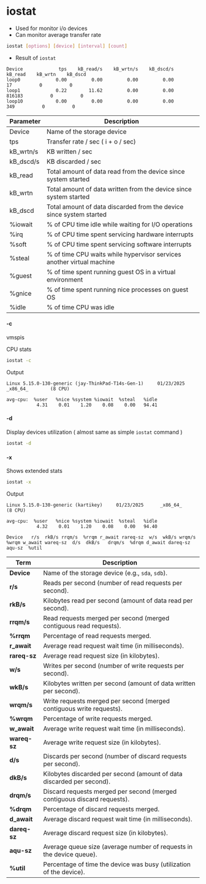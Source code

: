 # iostat

- Used for monitor i/o devices
- Can monitor average transfer rate 

```bash
iostat [options] [device] [interval] [count]
```

- Result of `iostat`
```
Device             tps    kB_read/s    kB_wrtn/s    kB_dscd/s    kB_read    kB_wrtn    kB_dscd
loop0             0.00         0.00         0.00         0.00         17          0          0
loop1             0.22        11.62         0.00         0.00     816183          0          0
loop10            0.00         0.00         0.00         0.00        349          0          0
```
| Parameter                            | Description                                                                                         |
|--------------------------------------|-----------------------------------------------------------------------------------------------------|
| Device                               | Name of the storage device                                                                          |
| tps                                  | Transfer rate / sec ( i + o / sec)                                                                  |
| kB_wrtn/s                            | KB written / sec                                                                                    |
| kB_dscd/s                            | KB discarded / sec                                                                                  |
| kB_read                              | Total amount of data read from the device since system started                                      |
| kB_wrtn                              | Total amount of data written from the device since system started                                   |
| kB_dscd                              | Total amount of data discarded from the device since system started                                 |
| %iowait                              | % of CPU time idle while waiting for I/O operations                                                 |
| %irq                                 | % of CPU time spent servicing hardware interrupts                                                   |
| %soft                                | % of CPU time spent servicing software interrupts                                                   |
| %steal                               | % of time CPU waits while hypervisor services another virtual machine                               |
| %guest                               | % of time spent running guest OS in a virtual environment                                           |
| %gnice                               | % of time spent running nice processes on guest OS                                                  |
| %idle                                | % of time CPU was idle                                                                              |



#### -c  

vmspis

CPU stats

```bash
iostat -c
```

Output
```
Linux 5.15.0-130-generic (jay-ThinkPad-T14s-Gen-1)     01/23/2025      _x86_64_        (8 CPU)

avg-cpu:  %user   %nice %system %iowait  %steal   %idle
           4.31    0.01    1.20    0.08    0.00   94.41

```

#### -d

Display devices utilization ( almost same as simple `iostat` command )

```bash
iostat -d
```

#### -x 

Shows extended stats

```bash
iostat -x
```

Output
```
Linux 5.15.0-130-generic (kartikey)     01/23/2025      _x86_64_        (8 CPU)

avg-cpu:  %user   %nice %system %iowait  %steal   %idle
           4.32    0.01    1.20    0.08    0.00   94.40

Device   r/s  rkB/s rrqm/s  %rrqm r_await rareq-sz  w/s  wkB/s wrqm/s  %wrqm w_await wareq-sz  d/s  dkB/s   drqm/s  %drqm d_await dareq-sz  aqu-sz  %util

```

| **Term**       | **Description**                                                                 |
|----------------|---------------------------------------------------------------------------------|
| **Device**     | Name of the storage device (e.g., `sda`, `sdb`).                               |
| **r/s**        | Reads per second (number of read requests per second).                         |
| **rkB/s**      | Kilobytes read per second (amount of data read per second).                    |
| **rrqm/s**     | Read requests merged per second (merged contiguous read requests).             |
| **%rrqm**      | Percentage of read requests merged.                                            |
| **r_await**    | Average read request wait time (in milliseconds).                              |
| **rareq-sz**   | Average read request size (in kilobytes).                                      |
| **w/s**        | Writes per second (number of write requests per second).                       |
| **wkB/s**      | Kilobytes written per second (amount of data written per second).              |
| **wrqm/s**     | Write requests merged per second (merged contiguous write requests).           |
| **%wrqm**      | Percentage of write requests merged.                                           |
| **w_await**    | Average write request wait time (in milliseconds).                             |
| **wareq-sz**   | Average write request size (in kilobytes).                                     |
| **d/s**        | Discards per second (number of discard requests per second).                   |
| **dkB/s**      | Kilobytes discarded per second (amount of data discarded per second).          |
| **drqm/s**     | Discard requests merged per second (merged contiguous discard requests).       |
| **%drqm**      | Percentage of discard requests merged.                                         |
| **d_await**    | Average discard request wait time (in milliseconds).                           |
| **dareq-sz**   | Average discard request size (in kilobytes).                                   |
| **aqu-sz**     | Average queue size (average number of requests in the device queue).           |
| **%util**      | Percentage of time the device was busy (utilization of the device).            |

